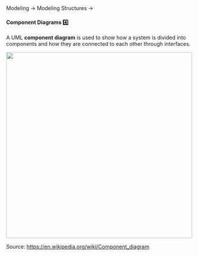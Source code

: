 <link rel="stylesheet" href="{{baseUrl}}/css/textbook.css">

<div class="website-content">

<div id="path">Modeling &rarr; Modeling Structures &rarr;</div>

<div id="title">

#### Component Diagrams :four:

</div>

<div id="body">

A UML **component diagram** is used to show how a system is divided into components and how they are connected to each other through interfaces.

<img src="{{baseUrl}}/modeling/modelingStructures/componentDiagrams/images/diagram.png" height="500" />
<p/>

Source: https://en.wikipedia.org/wiki/Component_diagram

</div>

<div id="extras">
</div>

</div>
